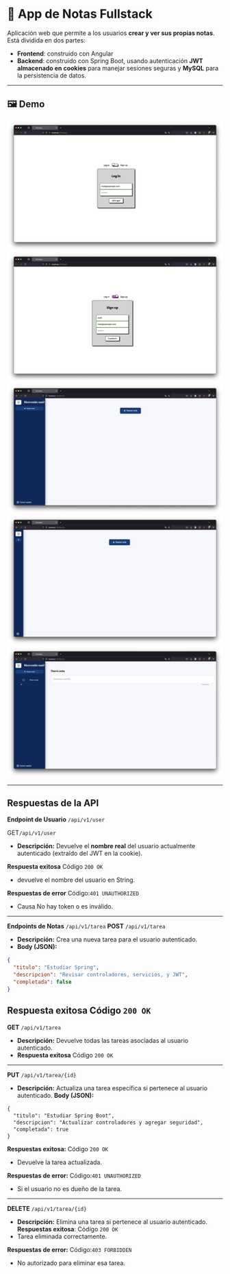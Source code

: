 # 📓 App de Notas Fullstack

Aplicación web que permite a los usuarios **crear y ver sus propias notas**. Está dividida en dos partes:

- **Frontend**: construido con Angular
- **Backend**: construido con Spring Boot, usando autenticación **JWT almacenado en cookies** para manejar sesiones seguras y **MySQL** para la persistencia de datos.

---

## 🖼️ Demo

![log in](https://github.com/Mayimauro/NoteApp/blob/main/assets/Log%20in.png?raw=true)
![singUp](https://github.com/Mayimauro/NoteApp/blob/main/assets/Sing%20up.png?raw=true)
![home](https://github.com/Mayimauro/NoteApp/blob/main/assets/Home%201.png?raw=true")
![home 2](https://github.com/Mayimauro/NoteApp/blob/main/assets/Home%202.png?raw=true)
![nueva nota](https://github.com/Mayimauro/NoteApp/blob/main/assets/Nueva%20nota.png?raw=true)

---

## Respuestas de la API
**Endpoint de Usuario** `/api/v1/user`

GET`/api/v1/user`
- **Descripción:** Devuelve el **nombre real** del usuario actualmente autenticado (extraído del JWT en la cookie).

**Respuesta exitosa**
Código `200 OK` 
- devuelve el nombre del usuario en String.

**Respuestas de error**
Código:`401 UNAUTHORIZED`  
- Causa No hay token o es inválido.

---

**Endpoints de Notas** `/api/v1/tarea`
**POST** `/api/v1/tarea`

- **Descripción:** Crea una nueva tarea para el usuario autenticado.
- **Body (JSON):**
```json
{
  "titulo": "Estudiar Spring",
  "descripcion": "Revisar controladores, servicios, y JWT",
  "completada": false
}
```
**Respuesta exitosa**
Código `200 OK` 
---
**GET** `/api/v1/tarea`
- **Descripción:** Devuelve todas las tareas asociadas al usuario autenticado.
- **Respuesta exitosa**
Código `200 OK` 
---
**PUT** `/api/v1/tarea/{id}`
- **Descripción:** Actualiza una tarea específica si pertenece al usuario autenticado.
**Body (JSON):**
```
{
  "titulo": "Estudiar Spring Boot",
  "descripcion": "Actualizar controladores y agregar seguridad",
  "completada": true
}
```
**Respuestas exitosa:**
Código `200 OK` 
 - Devuelve la tarea actualizada.
 
**Respuestas de error:**
Código:`401 UNAUTHORIZED`  
 - Si el usuario no es dueño de la tarea.
 
---
**DELETE** `/api/v1/tarea/{id}`
- **Descripción:** Elimina una tarea si pertenece al usuario autenticado.
**Respuestas exitosa**:
Código `200 OK`
- Tarea eliminada correctamente.


 **Respuestas de error:**
Código:`403 FORBIDDEN`
- No autorizado para eliminar esa tarea.

